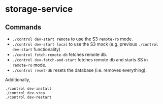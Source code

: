 # storage-service

## Commands

- `./control dev-start remote` to use the S3 `remote-ro` mode.
- `./control dev-start local` to use the S3 mock (e.g. previous `./control dev-start` functionality)
- `./control fetch-remote-db` fetches remote db.
- `./control dev-fetch-and-start` fetches remote db and starts SS in `remote-ro` mode.
- `./control reset-db` resets the database (i.e. removes everything).

Additionally,

    ./control dev-install
    ./control dev-stop
    ./control dev-restart

